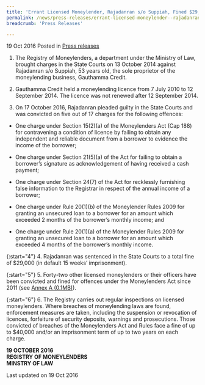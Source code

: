 ```yaml
---
title: 'Errant Licensed Moneylender, Rajadanran s/o Suppiah, Fined $29,000'
permalink: /news/press-releases/errant-licensed-moneylender--rajadanran-s-o-suppiah--fined--29-0/
breadcrumb: 'Press Releases'

---
```




19 Oct 2016 Posted in [Press releases](/news/press-releases)


1. The Registry of Moneylenders, a department under the Ministry of Law, brought charges in the State Courts on 13 October 2014 against Rajadanran s/o Suppiah, 53 years old, the sole proprietor of the moneylending business, Gauthamma Credit.


2. Gauthamma Credit held a moneylending licence from 7 July 2010 to 12 September 2014. The licence was not renewed after 12 September 2014.


3. On 17 October 2016, Rajadanran pleaded guilty in the State Courts and was convicted on five out of 17 charges for the following offences:

* One charge under Section 15(2)(a) of the Moneylenders Act (Cap 188) for contravening a condition of licence by failing to obtain any independent and reliable document from a borrower to evidence the income of the borrower;

* One charge under Section 21(5)(a) of the Act for failing to obtain a borrower’s signature as acknowledgement of having received a cash payment;

* One charge under Section 24(7) of the Act for recklessly furnishing false information to the Registrar in respect of the annual income of a borrower;

* One charge under Rule 20(1)(b) of the Moneylender Rules 2009 for granting an unsecured loan to a borrower for an amount which exceeded 2 months of the borrower’s monthly income; and

* One charge under Rule 20(1)(a) of the Moneylender Rules 2009 for granting an unsecured loan to a borrower for an amount which exceeded 4 months of the borrower’s monthly income.

{:start="4"}
4. Rajadanran was sentenced in the State Courts to a total fine of $29,000 (in default 15 weeks’ imprisonment).

{:start="5"}
5. Forty-two other licensed moneylenders or their officers have been convicted and fined for offences under the Moneylenders Act since 2011 (see [Annex A (0.1MB)](/files/news/press-releases/2016/10/MLAnnex.pdf)). 

{:start="6"}
6. The Registry carries out regular inspections on licensed moneylenders. Where breaches of moneylending laws are found, enforcement measures are taken, including the suspension or revocation of licences, forfeiture of security deposits, warnings and prosecutions. Those convicted of breaches of the Moneylenders Act and Rules face a fine of up to $40,000 and/or an imprisonment term of up to two years on each charge.



**19 OCTOBER 2016**  
**REGISTRY OF MONEYLENDERS**  
**MINSTRY OF LAW**

<p>
Last updated on 19 Oct 2016
</p>
